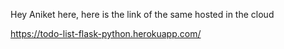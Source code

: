Hey Aniket here, here is the link of the same hosted in the cloud

https://todo-list-flask-python.herokuapp.com/
